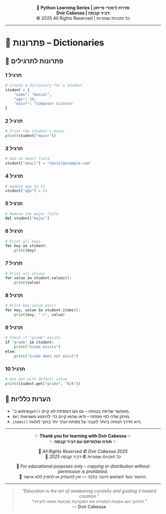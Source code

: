 <!-- DC_HEADER_START -->
<div align="center">

🐍 **Python Learning Series | סדרת לימודי פייתון**  
**Dvir Cabessa | דביר קבסה**  
© 2025 All Rights Reserved | כל הזכויות שמורות

</div>

---
<!-- DC_HEADER_END -->

# 📘 פתרונות – Dictionaries

## 🧪 פתרונות לתרגילים

### תרגיל 1
```python
# Create a dictionary for a student
student = {
    "name": "Daniel",
    "age": 20,
    "major": "Computer Science"
}
```

### תרגיל 2
```python
# Print the student's major
print(student["major"])
```

### תרגיל 3
```python
# Add an email field
student["email"] = "daniel@example.com"
```

### תרגיל 4
```python
# Update age to 21
student["age"] = 21
```

### תרגיל 5
```python
# Remove the major field
del student["major"]
```

### תרגיל 6
```python
# Print all keys
for key in student:
    print(key)
```

### תרגיל 7
```python
# Print all values
for value in student.values():
    print(value)
```

### תרגיל 8
```python
# Print key-value pairs
for key, value in student.items():
    print(key, "->", value)
```

### תרגיל 9
```python
# Check if "grade" exists
if "grade" in student:
    print("Grade exists")
else:
    print("Grade does not exist")
```

### תרגיל 10
```python
# Use get with default value
print(student.get("grade", "N/A"))
```

## 💬 הערות כלליות

* שימוש ב־`get()` מאפשר שליפה בטוחה – גם אם המפתח לא קיים.
* `del` מוחק שדה לפי מפתח – ודאו שהוא קיים כדי להימנע משגיאות.
* `items()` היא הדרך הנוחה ביותר לעבור על מפתח וערך יחד בתוך לולאה.

<!-- DC_FOOTER_START -->
---

<div align="center">

✨ **Thank you for learning with Dvir Cabessa** ✨  
✨ **תודה שלמדתם עם דביר קבסה** ✨  

📘 *All Rights Reserved © Dvir Cabessa 2025*  
📘 *כל הזכויות שמורות © דביר קבסה 2025*  

🔗 *For educational purposes only – copying or distribution without permission is prohibited.*  
🔗 *החומר נועד לשימוש חינוכי בלבד — אין להעתיק או להפיץ ללא אישור.*

---

> _"Education is the art of awakening curiosity and guiding it toward creation."_  
> _"החינוך הוא אמנות המעירה את הסקרנות ומכוונת אותה ליצירה."_  
> — **Dvir Cabessa**

</div>
<!-- DC_FOOTER_END -->


